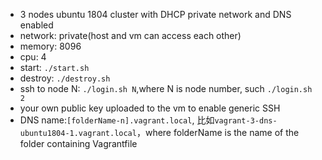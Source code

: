 - 3 nodes ubuntu 1804 cluster with DHCP private network and DNS enabled
- network: private(host and vm can access each other)
- memory: 8096
- cpu: 4
- start: `./start.sh`
- destroy: `./destroy.sh`
- ssh to node N:  `./login.sh N`,where N is node number, such `./login.sh 2`
- your own public key uploaded to the vm to enable generic SSH
- DNS name:`[folderName-n].vagrant.local`, 比如`vagrant-3-dns-ubuntu1804-1.vagrant.local`，where folderName is the name of the folder containing Vagrantfile
